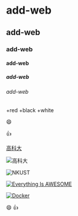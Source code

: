 # add-web
## add-web
### add-web
#### add-web
##### add-web
###### add-web

+red
+black
+white

:smile:

:+1:

[高科大](https://www.nkust.edu.tw/)

![高科大](nkust.jpg "第一科大")


![NKUST](school.png "高雄科大")

[![Everything Is AWESOME](https://img.youtube.com/vi/StTqXEQ2l-Y/0.jpg)](https://www.youtube.com/watch?v=StTqXEQ2l-Y "Everything Is AWESOME")

[![Docker](https://img.youtube.com/vi/sSm2dRarhPo/0.jpg)](https://www.youtube.com/watch?v=sSm2dRarhPo "Docker")

:smile:
:+1:
